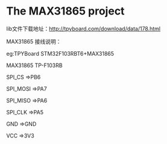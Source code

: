 <h1>The MAX31865 project</h1>

lib文件下载地址：http://tpyboard.com/download/data/178.html

MAX31865 接线说明：

eg:TPYBoard STM32F103RBT6+MAX31865

MAX31865  TP-F103RB

SPI_CS		=>PB6

SPI_MOSI	=>PA7

SPI_MISO	=>PA6

SPI_CLK		=>PA5

GND				=>GND

VCC				=>3V3

